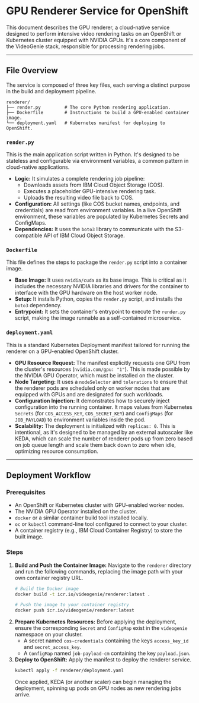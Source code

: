 
# GPU Renderer Service for OpenShift

This document describes the GPU renderer, a cloud-native service designed to perform intensive video rendering tasks on an OpenShift or Kubernetes cluster equipped with NVIDIA GPUs. It's a core component of the VideoGenie stack, responsible for processing rendering jobs.

-----

## File Overview

The service is composed of three key files, each serving a distinct purpose in the build and deployment pipeline.

```text
renderer/
├── render.py         # The core Python rendering application.
├── Dockerfile        # Instructions to build a GPU-enabled container image.
└── deployment.yaml   # Kubernetes manifest for deploying to OpenShift.
```

### `render.py`

This is the main application script written in Python. It's designed to be stateless and configurable via environment variables, a common pattern in cloud-native applications.

  * **Logic:** It simulates a complete rendering job pipeline:
      * Downloads assets from IBM Cloud Object Storage (COS).
      * Executes a placeholder GPU-intensive rendering task.
      * Uploads the resulting video file back to COS.
  * **Configuration:** All settings (like COS bucket names, endpoints, and credentials) are read from environment variables. In a live OpenShift environment, these variables are populated by Kubernetes Secrets and ConfigMaps.
  * **Dependencies:** It uses the `boto3` library to communicate with the S3-compatible API of IBM Cloud Object Storage.

### `Dockerfile`

This file defines the steps to package the `render.py` script into a container image.

  * **Base Image:** It uses `nvidia/cuda` as its base image. This is critical as it includes the necessary NVIDIA libraries and drivers for the container to interface with the GPU hardware on the host worker node.
  * **Setup:** It installs Python, copies the `render.py` script, and installs the `boto3` dependency.
  * **Entrypoint:** It sets the container's entrypoint to execute the `render.py` script, making the image runnable as a self-contained microservice.

### `deployment.yaml`

This is a standard Kubernetes Deployment manifest tailored for running the renderer on a GPU-enabled OpenShift cluster.

  * **GPU Resource Request:** The manifest explicitly requests one GPU from the cluster's resources (`nvidia.com/gpu: "1"`). This is made possible by the NVIDIA GPU Operator, which must be installed on the cluster.
  * **Node Targeting:** It uses a `nodeSelector` and `tolerations` to ensure that the renderer pods are scheduled only on worker nodes that are equipped with GPUs and are designated for such workloads.
  * **Configuration Injection:** It demonstrates how to securely inject configuration into the running container. It maps values from Kubernetes `Secrets` (for `COS_ACCESS_KEY`, `COS_SECRET_KEY`) and `ConfigMaps` (for `JOB_PAYLOAD`) to environment variables inside the pod.
  * **Scalability:** The deployment is initialized with `replicas: 0`. This is intentional, as it's designed to be managed by an external autoscaler like KEDA, which can scale the number of renderer pods up from zero based on job queue length and scale them back down to zero when idle, optimizing resource consumption.

-----

## Deployment Workflow

### Prerequisites

  * An OpenShift or Kubernetes cluster with GPU-enabled worker nodes.
  * The NVIDIA GPU Operator installed on the cluster.
  * `docker` or a similar container build tool installed locally.
  * `oc` or `kubectl` command-line tool configured to connect to your cluster.
  * A container registry (e.g., IBM Cloud Container Registry) to store the built image.

### Steps

1.  **Build and Push the Container Image:**
    Navigate to the `renderer` directory and run the following commands, replacing the image path with your own container registry URL.
    ```bash
    # Build the Docker image
    docker build -t icr.io/videogenie/renderer:latest .

    # Push the image to your container registry
    docker push icr.io/videogenie/renderer:latest
    ```
2.  **Prepare Kubernetes Resources:**
    Before applying the deployment, ensure the corresponding `Secret` and `ConfigMap` exist in the `videogenie` namespace on your cluster.
      * A secret named `cos-credentials` containing the keys `access_key_id` and `secret_access_key`.
      * A `ConfigMap` named `job-payload-cm` containing the key `payload.json`.
3.  **Deploy to OpenShift:**
    Apply the manifest to deploy the renderer service.
    ```bash
    kubectl apply -f renderer/deployment.yaml
    ```
    Once applied, KEDA (or another scaler) can begin managing the deployment, spinning up pods on GPU nodes as new rendering jobs arrive.